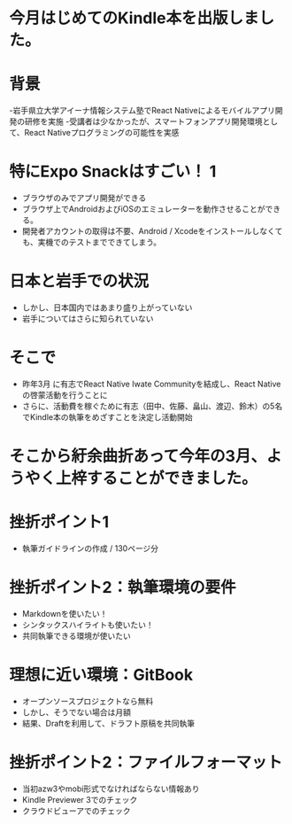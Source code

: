 # 今月はじめてのKindle本を出版しました。

# 背景

-岩手県立大学アイーナ情報システム塾でReact Nativeによるモバイルアプリ開発の研修を実施
-受講者は少なかったが、スマートフォンアプリ開発環境として、React Nativeプログラミングの可能性を実感

# 特にExpo Snackはすごい！ 1
- ブラウザのみでアプリ開発ができる
- ブラウザ上でAndroidおよびiOSのエミュレーターを動作させることができる。
- 開発者アカウントの取得は不要、Android / Xcodeをインストールしなくても、実機でのテストまでできてしまう。

# 日本と岩手での状況
- しかし、日本国内ではあまり盛り上がっていない
- 岩手についてはさらに知られていない

# そこで
- 昨年3月 に有志でReact Native Iwate Communityを結成し、React Nativeの啓蒙活動を行うことに
- さらに、活動費を稼ぐために有志（田中、佐藤、畠山、渡辺、鈴木）の5名でKindle本の執筆をめざすことを決定し活動開始

# そこから紆余曲折あって今年の3月、ようやく上梓することができました。

# 挫折ポイント1
- 執筆ガイドラインの作成 / 130ページ分

# 挫折ポイント2：執筆環境の要件
- Markdownを使いたい！
- シンタックスハイライトも使いたい！
- 共同執筆できる環境が使いたい
# 理想に近い環境：GitBook
- オープンソースプロジェクトなら無料
- しかし、そうでない場合は月額
- 結果、Draftを利用して、ドラフト原稿を共同執筆

# 挫折ポイント2：ファイルフォーマット
- 当初azw3やmobi形式でなければならない情報あり
- Kindle Previewer 3でのチェック
- クラウドビューアでのチェック
